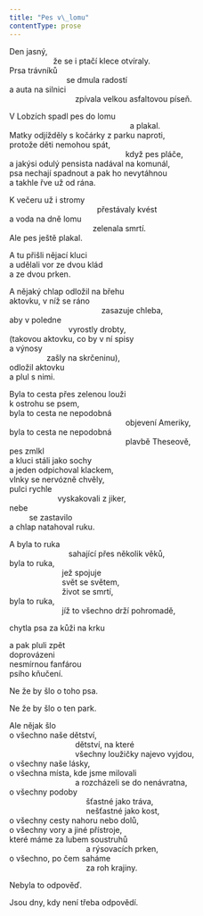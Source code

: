 ```yaml
---
title: "Pes v\_lomu"
contentType: prose
---
```


Den jasný,  
                    že se i ptačí klece otvíraly.  
Prsa trávníků  
                          se dmula radostí  
a auta na silnici  
                              zpívala velkou asfaltovou píseň.

V Lobzích spadl pes do lomu  
                                                       a plakal.  
Matky odjížděly s kočárky z parku naproti,  
protože děti nemohou spát,  
                                                     když pes pláče,  
a jakýsi odulý pensista nadával na komunál,  
psa nechají spadnout a pak ho nevytáhnou  
a takhle řve už od rána.

K večeru už i stromy  
                                        přestávaly kvést  
a voda na dně lomu  
                                      zelenala smrtí.  
Ale pes ještě plakal.

A tu přišli nějací kluci  
a udělali vor ze dvou klád  
a ze dvou prken.

A nějaký chlap odložil na břehu  
aktovku, v níž se ráno  
                                          zasazuje chleba,  
aby v poledne  
                           vyrostly drobty,  
(takovou aktovku, co by v ní spisy  
a výnosy  
                 zašly na skrčeninu),  
odložil aktovku  
a plul s nimi.

Byla to cesta přes zelenou louži  
k ostrohu se psem,  
byla to cesta ne nepodobná  
                                                     objevení Ameriky,  
byla to cesta ne nepodobná  
                                                     plavbě Theseově,  
pes zmlkl  
a kluci stáli jako sochy  
a jeden odpichoval klackem,  
vlnky se nervózně chvěly,  
pulci rychle  
                      vyskakovali z jiker,  
nebe  
         se zastavilo  
a chlap natahoval ruku.

A byla to ruka  
                           sahající přes několik věků,  
byla to ruka,  
                        jež spojuje  
                        svět se světem,  
                        život se smrtí,  
byla to ruka,  
                        jíž to všechno drží pohromadě,

chytla psa za kůži na krku

a pak pluli zpět  
doprovázeni  
nesmírnou fanfárou  
psího kňučení.

Ne že by šlo o toho psa.

Ne že by šlo o ten park.

Ale nějak šlo  
o všechno naše dětství,  
                              dětství, na které  
                              všechny loužičky najevo vyjdou,  
o všechny naše lásky,  
o všechna místa, kde jsme milovali  
                              a rozcházeli se do nenávratna,  
o všechny podoby  
                                   šťastné jako tráva,  
                                   nešťastné jako kost,  
o všechny cesty nahoru nebo dolů,  
o všechny vory a jiné přístroje,  
které máme za lubem soustruhů  
                                   a rýsovacích prken,  
o všechno, po čem saháme  
                                   za roh krajiny.

Nebyla to odpověď.

Jsou dny, kdy není třeba odpovědí.
